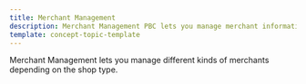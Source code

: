 ```yaml
---
title: Merchant Management
description: Merchant Management PBC lets you manage merchant information
template: concept-topic-template
---
```


Merchant Management lets you manage different kinds of merchants depending on the shop type.  
